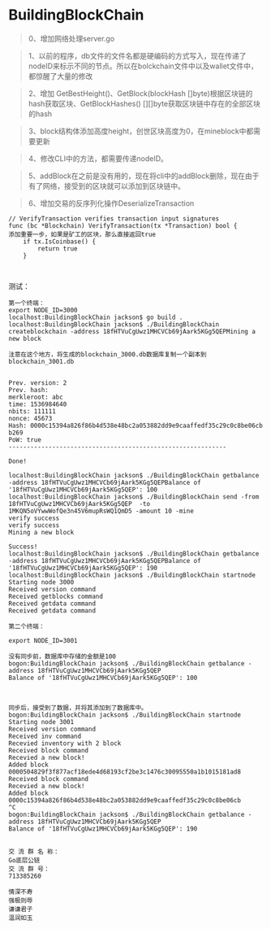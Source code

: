# BuildingBlockChain


>0、增加网络处理server.go

>1、以前的程序，db文件的文件名都是硬编码的方式写入，现在传递了nodeID来标示不同的节点。所以在bolckchain文件中以及wallet文件中，都惊醒了大量的修改

>2、增加 GetBestHeight()、GetBlock(blockHash []byte)根据区块链的hash获取区块、GetBlockHashes() [][]byte获取区块链中存在的全部区块的hash

>3、block结构体添加高度height，创世区块高度为0，在mineblock中都需要更新

>4、修改CLI中的方法，都需要传递nodeID。

>5、addBlock在之前是没有用的，现在将cli中的addBlock删除，现在由于有了网络，接受到的区块就可以添加到区块链中。

>6、增加交易的反序列化操作DeserializeTransaction

```
// VerifyTransaction verifies transaction input signatures
func (bc *Blockchain) VerifyTransaction(tx *Transaction) bool {
添加重要一步，如果是矿工的区块，那么直接返回true
	if tx.IsCoinbase() {
		return true
	}



```



测试：
```
第一个终端：
export NODE_ID=3000
localhost:BuildingBlockChain jackson$ go build .
localhost:BuildingBlockChain jackson$ ./BuildingBlockChain createblockchain -address 18fHTVuCgUwz1MHCVCb69jAark5KGg5QEPMining a new block

注意在这个地方，将生成的blockchain_3000.db数据库复制一个副本到blockchain_3001.db


Prev. version: 2
Prev. hash:
merkleroot: abc
time: 1536984640
nbits: 111111
nonce: 45673
Hash: 0000c15394a826f86b4d538e48bc2a053882dd9e9caaffedf35c29c0c8be06cb
b269
PoW: true
------------------------------------------------------------

Done!

localhost:BuildingBlockChain jackson$ ./BuildingBlockChain getbalance -address 18fHTVuCgUwz1MHCVCb69jAark5KGg5QEPBalance of '18fHTVuCgUwz1MHCVCb69jAark5KGg5QEP': 100
localhost:BuildingBlockChain jackson$ ./BuildingBlockChain send -from 18fHTVuCgUwz1MHCVCb69jAark5KGg5QEP  -to 1MKQN5oVYwwWofQe3n45V6mupRsWQ1QmD5 -amount 10 -mine
verify success
verify success
Mining a new block

Success!
localhost:BuildingBlockChain jackson$ ./BuildingBlockChain getbalance -address 18fHTVuCgUwz1MHCVCb69jAark5KGg5QEPBalance of '18fHTVuCgUwz1MHCVCb69jAark5KGg5QEP': 190
localhost:BuildingBlockChain jackson$ ./BuildingBlockChain startnode
Starting node 3000
Received version command
Received getblocks command
Received getdata command
Received getdata command

```


```
第二个终端：

export NODE_ID=3001

没有同步前，数据库中存储的金额是100
bogon:BuildingBlockChain jackson$ ./BuildingBlockChain getbalance -address 18fHTVuCgUwz1MHCVCb69jAark5KGg5QEP
Balance of '18fHTVuCgUwz1MHCVCb69jAark5KGg5QEP': 100



同步后，接受到了数据，并将其添加到了数据库中。
bogon:BuildingBlockChain jackson$ ./BuildingBlockChain startnode
Starting node 3001
Received version command
Received inv command
Recevied inventory with 2 block
Received block command
Recevied a new block!
Added block 0000504829f3f877acf18ede4d68193cf2be3c1476c30095550a1b1015181ad8
Received block command
Recevied a new block!
Added block 0000c15394a826f86b4d538e48bc2a053882dd9e9caaffedf35c29c0c8be06cb
^C
bogon:BuildingBlockChain jackson$ ./BuildingBlockChain getbalance -address 18fHTVuCgUwz1MHCVCb69jAark5KGg5QEP
Balance of '18fHTVuCgUwz1MHCVCb69jAark5KGg5QEP': 190


```



```
交 流 群 名 称：
Go底层公链
交 流 群 号：
713385260
```

```
情深不寿
强极则辱
谦谦君子
温润如玉
```